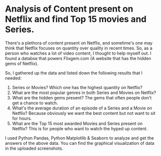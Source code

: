 # Analysis of Content present on Netflix and find Top 15 movies and Series.

There's a plethora of content present on Netflix, and sometime's one may think that Netflix focuses on quantity over quality in recent times.
So, as a person who watches a lot of video content, I thought to help myself out. I found a databse that powers Flixgem.com
(A website that has the hidden gems of Netflix).

So, I gathered up the data and listed down the following results that I needed:
1. Series or Movies? Which one has the highest quantity on Netflix?
2. What are the most popular genres in both Series and Movies on Netflix?
3. What are the hidden gems present? The gems that often people don't get a chance to watch.
4. What's the average duration of an episode of a Series and a Movie on Netflix? Because obviously we want the best content but not want to sit for hours.
5. What are the Top 15 most awarded Movies and Series present on Netflix? This is for people who want to watch the hyped up content.

I used Python Pandas, Python Matplotlib & Seaborn to analyze and get the answers of the above data. You can find the graphical visualization of data in the 
uploaded screenshots.
